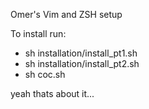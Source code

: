 Omer's Vim and ZSH setup

To install run:
- sh installation/install_pt1.sh
- sh installation/install_pt2.sh
- sh coc.sh

yeah thats about it...

